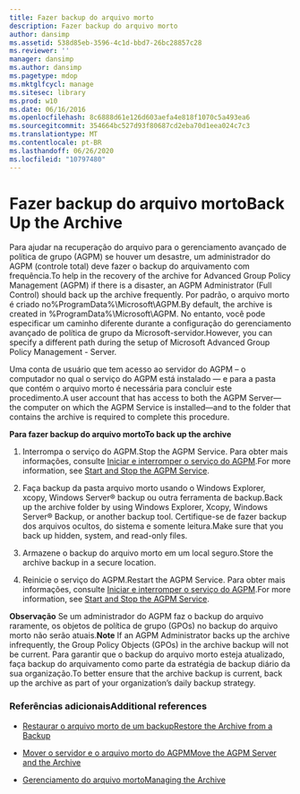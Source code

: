 ```yaml
---
title: Fazer backup do arquivo morto
description: Fazer backup do arquivo morto
author: dansimp
ms.assetid: 538d85eb-3596-4c1d-bbd7-26bc28857c28
ms.reviewer: ''
manager: dansimp
ms.author: dansimp
ms.pagetype: mdop
ms.mktglfcycl: manage
ms.sitesec: library
ms.prod: w10
ms.date: 06/16/2016
ms.openlocfilehash: 8c6888d61e126d603aefa4e818f1070c5a493ea6
ms.sourcegitcommit: 354664bc527d93f80687cd2eba70d1eea024c7c3
ms.translationtype: MT
ms.contentlocale: pt-BR
ms.lasthandoff: 06/26/2020
ms.locfileid: "10797480"
---
```

# <span data-ttu-id="051d2-103">Fazer backup do arquivo morto</span><span class="sxs-lookup"><span data-stu-id="051d2-103">Back Up the Archive</span></span>


<span data-ttu-id="051d2-104">Para ajudar na recuperação do arquivo para o gerenciamento avançado de política de grupo (AGPM) se houver um desastre, um administrador do AGPM (controle total) deve fazer o backup do arquivamento com frequência.</span><span class="sxs-lookup"><span data-stu-id="051d2-104">To help in the recovery of the archive for Advanced Group Policy Management (AGPM) if there is a disaster, an AGPM Administrator (Full Control) should back up the archive frequently.</span></span> <span data-ttu-id="051d2-105">Por padrão, o arquivo morto é criado no%ProgramData%\\Microsoft\\AGPM.</span><span class="sxs-lookup"><span data-stu-id="051d2-105">By default, the archive is created in %ProgramData%\\Microsoft\\AGPM.</span></span> <span data-ttu-id="051d2-106">No entanto, você pode especificar um caminho diferente durante a configuração do gerenciamento avançado de política de grupo da Microsoft-servidor.</span><span class="sxs-lookup"><span data-stu-id="051d2-106">However, you can specify a different path during the setup of Microsoft Advanced Group Policy Management - Server.</span></span>

<span data-ttu-id="051d2-107">Uma conta de usuário que tem acesso ao servidor do AGPM – o computador no qual o serviço do AGPM está instalado — e para a pasta que contém o arquivo morto é necessária para concluir este procedimento.</span><span class="sxs-lookup"><span data-stu-id="051d2-107">A user account that has access to both the AGPM Server—the computer on which the AGPM Service is installed—and to the folder that contains the archive is required to complete this procedure.</span></span>

**<span data-ttu-id="051d2-108">Para fazer backup do arquivo morto</span><span class="sxs-lookup"><span data-stu-id="051d2-108">To back up the archive</span></span>**

1.  <span data-ttu-id="051d2-109">Interrompa o serviço do AGPM.</span><span class="sxs-lookup"><span data-stu-id="051d2-109">Stop the AGPM Service.</span></span> <span data-ttu-id="051d2-110">Para obter mais informações, consulte [Iniciar e interromper o serviço do AGPM](start-and-stop-the-agpm-service-agpm40.md).</span><span class="sxs-lookup"><span data-stu-id="051d2-110">For more information, see [Start and Stop the AGPM Service](start-and-stop-the-agpm-service-agpm40.md).</span></span>

2.  <span data-ttu-id="051d2-111">Faça backup da pasta arquivo morto usando o Windows Explorer, xcopy, Windows Server® backup ou outra ferramenta de backup.</span><span class="sxs-lookup"><span data-stu-id="051d2-111">Back up the archive folder by using Windows Explorer, Xcopy, Windows Server® Backup, or another backup tool.</span></span> <span data-ttu-id="051d2-112">Certifique-se de fazer backup dos arquivos ocultos, do sistema e somente leitura.</span><span class="sxs-lookup"><span data-stu-id="051d2-112">Make sure that you back up hidden, system, and read-only files.</span></span>

3.  <span data-ttu-id="051d2-113">Armazene o backup do arquivo morto em um local seguro.</span><span class="sxs-lookup"><span data-stu-id="051d2-113">Store the archive backup in a secure location.</span></span>

4.  <span data-ttu-id="051d2-114">Reinicie o serviço do AGPM.</span><span class="sxs-lookup"><span data-stu-id="051d2-114">Restart the AGPM Service.</span></span> <span data-ttu-id="051d2-115">Para obter mais informações, consulte [Iniciar e interromper o serviço do AGPM](start-and-stop-the-agpm-service-agpm40.md).</span><span class="sxs-lookup"><span data-stu-id="051d2-115">For more information, see [Start and Stop the AGPM Service](start-and-stop-the-agpm-service-agpm40.md).</span></span>

<span data-ttu-id="051d2-116">**Observação**  Se um administrador do AGPM faz o backup do arquivo raramente, os objetos de política de grupo (GPOs) no backup do arquivo morto não serão atuais.</span><span class="sxs-lookup"><span data-stu-id="051d2-116">**Note** If an AGPM Administrator backs up the archive infrequently, the Group Policy Objects (GPOs) in the archive backup will not be current.</span></span> <span data-ttu-id="051d2-117">Para garantir que o backup do arquivo morto esteja atualizado, faça backup do arquivamento como parte da estratégia de backup diário da sua organização.</span><span class="sxs-lookup"><span data-stu-id="051d2-117">To better ensure that the archive backup is current, back up the archive as part of your organization’s daily backup strategy.</span></span>

 

### <span data-ttu-id="051d2-118">Referências adicionais</span><span class="sxs-lookup"><span data-stu-id="051d2-118">Additional references</span></span>

-   [<span data-ttu-id="051d2-119">Restaurar o arquivo morto de um backup</span><span class="sxs-lookup"><span data-stu-id="051d2-119">Restore the Archive from a Backup</span></span>](restore-the-archive-from-a-backup-agpm40.md)

-   [<span data-ttu-id="051d2-120">Mover o servidor e o arquivo morto do AGPM</span><span class="sxs-lookup"><span data-stu-id="051d2-120">Move the AGPM Server and the Archive</span></span>](move-the-agpm-server-and-the-archive-agpm40.md)

-   [<span data-ttu-id="051d2-121">Gerenciamento do arquivo morto</span><span class="sxs-lookup"><span data-stu-id="051d2-121">Managing the Archive</span></span>](managing-the-archive-agpm40.md)

 

 





